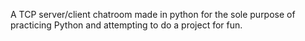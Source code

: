 A TCP server/client chatroom made in python for the sole purpose of practicing Python and attempting to do a project for fun.
